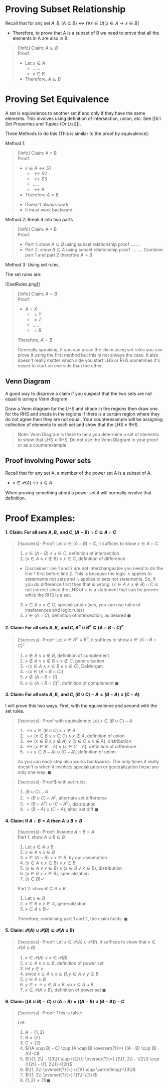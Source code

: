 

# Proving Subset Relationship

Recall that for any set $A, B, (A \subseteq B) \leftrightarrow (\forall x \in U)[x \in A \to x \in B]$
- Therefore, to prove that A is a subset of B we need to prove that all the elements in A are also in B.


>[!info]
>Claim: $A \subseteq B$<br>
>Proof: 
>- Let $x \in A$
>	- ......
>	- $x \in B$
>- Therefore, $A \subseteq B$

# Proving Set Equivalence

A set is equivalence to another set if and only if they have the same elements. This involves using definition of intersection, union, etc. See [[6.1 Set Properties and Tuples (Or List)]].

Three Methods to do this (This is similar to the proof by equivalence):

Method 1: 
>[!info]
>Claim: A = B<br> 
>Proof: 
>- $x \in A \leftrightarrow S1$
>	- $\leftrightarrow S2$
>	- $\leftrightarrow S3$
>	- .....
>	- $\leftrightarrow B$
>- Therefore $A = B$

> - Doesn't always work
> - It must work backward



Method 2: Break it into two parts
>[!info]
>Claim: A = B<br> 
>Proof: 
>- Part 1: show $A \subseteq B$ using subset relationship proof
>.......
>- Part 2: show $B \subseteq A$ using subset relationship proof
>.........
>Combine part 1 and part 2 therefore $A = B$

Method 3: Using set rules. 

The set rules are: 

![[setRules.png]]


>[!info]
>Claim: $A = B$<br> 
>Proof: 
>- $A = X$
>	- $= Y$
>	- $= Z$
>	- .....
>	- $= B$
>
>Therefore, $A = B$

> Generally speaking, if you can prove the claim using set rules you can prove it using the first method but this is not always the case. It also doesn't really matter which side you start LHS or RHS sometimes it's easier to start on one side than the other.
## Venn Diagram 

A good way to disprove a claim if you suspect that the two sets are not equal is using a Venn diagram. 

Draw a Venn diagram for the LHS and shade in the regions then draw one for the RHS and shade in the regions if there is a certain region where they do not agree then they are not equal. Your counterexample will be assigning collection of elements to each set and show that the LHS $\neq$ RHS.

> Note: Venn Diagram is there to help you determine a set of elements to show that LHS $\neq$ RHS. Do not use the Venn Diagram in your proof or as a counterexample. 



## Proof involving Power sets

Recall that for any set A, a member of the power set A is a subset of A. 
- $x \in \mathcal P(A) \leftrightarrow x \subseteq A$

When proving something about a power set it will normally involve that definition.



# Proof Examples: 

#### 1. Claim: For all sets $A, B, \text { and } C, (A - B) \cap C \subseteq A \cap C$

>[!success]- Proof: 
>Let $x \in (A - B) \cap C$, it suffices to show $x \in A \cap C$
>1. $x \in (A - B) \wedge x \in C$, definition of intersection
>2. $(x \in A \wedge x \notin B) \wedge x \in C$, definition of difference
>	- Disclaimer: line 1 and 2 are not interchangeable you need to do the line 1 first before line 2. This is because the logic $\wedge$ applies to statements not sets and $\cap$ applies to sets not statements. So, if you do difference first then that is wrong. $(x \in A \wedge x \notin B) \cap C$ is not correct since the LHS of $\cap$ is a statement that can be proven while the RHS is a set. 
>3. $x \in A \wedge x \in C$, specialization (yes, you can use rules of inteferences and logic rules)
>4. $x \in (A \cap C)$, definition of intersection, as desired $\blacksquare$


#### 2. Claim: For all sets $A, B, \text { and } C, A^c \cup B^c \subseteq (A \cap B \cap C)^c$

>[!success]- Proof: 
>Let $x \in A^c \cup B^c$, it suffices to show $x \in (A \cap B \cap C)^c$
>1. $x \notin A \vee x \notin B$, definition of complement
>2. $x \notin A \vee x \notin B \vee x \notin C$, generalization 
>3. $\neg(x \in A \wedge x \in B \wedge x \in C)$, DeMorgan 
>4. $\neg (x \in (A \cap B \cap C))$
>5. $x \notin (A \cap B \cap C)$
>6. $x \in (A \cap B \cap C)^c$, definition of complement
>$\blacksquare$



#### 3. Claim: For all sets $A, B, \text { and } C, (B \cup C) - A = (B - A) \cup (C - A)$

I will prove this two ways. First, with the equivalence and second with the set rules. 

>[!success]- Proof with equivalence: 
>Let $x \in (B \cup C) - A$
>1. $\leftrightarrow x \in (B \cup C) \wedge x \notin A$
>2. $\leftrightarrow (x \in B \vee x \in C) \wedge x \notin A$, definition of union
>3. $\leftrightarrow (x \in B \wedge x \notin A) \vee (x \in C \wedge x \notin A)$, distribution
>4. $\leftrightarrow (x \in B - A) \vee (x \in C - A)$, definition of difference
>5. $\leftrightarrow x \in B - A) \cup (C - A)$, definition of union
>  
>As you can each step also works backwards. The only times it really doesn't is when it involves specialization or generalization those are only one way.
>$\blacksquare$

>[!success]- Proof$ with set rules: 
>1. $(B \cup C) - A$
>2. $= (B \cup C) \cap A^c$, alternate set difference
>3. $= (B \cap A^c) \cup (C \cap A^c)$, distribution
>4. $= (B - A) \cup (C - A)$, alter. set diff $\blacksquare$



#### 4. Claim: If $A \cap B = A$ then $A \cup B = B$

>[!success]- Proof: 
>Assume $A \cap B = A$<br> 
>Part 1: show $A \cup B \subseteq B$
>1. Let $x \in A \cup B$
>2. $x \in A \vee x \in B$
>3. $x \in (A \cap B) \vee x \in B$, by our assumption
>4. $(x \in A \wedge x \in B) \vee x \in B$
>5. $(x \in A \vee x \in B) \wedge (x \in B \vee x \in B)$, distribution
>6. $(x \in B \vee x \in B)$, specialization
>7. $(x \in B) \checkmark$
>
>Part 2: show $B \subseteq A \cup B$
>1. Let $x \in B$
>2. $x \in B \vee x \in A$, generalization 
>3. $x \in A \cup B \checkmark$
>
>Therefore, combining part 1 and 2, the claim holds. $\blacksquare$


#### 5. Claim: $\mathcal P(A) \cup \mathcal P(B) \subseteq \mathcal P(A \cup B)$

>[!success]- Proof: 
>Let $x \in \mathcal P(A) \cup \mathcal P(B)$, it suffices to show that $x \in \mathcal P(A \cup B)$
>1. $x \in \mathcal P(A) \vee x\in \mathcal P(B)$
>2. $x \subseteq A \vee x \subseteq B$, definition of power set
>3. let $y \in x$
>4. since $x \subseteq A \vee x \subseteq B, y \in A \vee y \in B$
>5. $y \in A \cup B$
>6. $y \in x \to y \in A \cup B$, so $x \subseteq A \cup B$
>7. $x \in \mathcal P(A \cup B)$, definition of power set $\blacksquare$

#### 6. Claim: $((A \cup B) − C) \cup (A \cap B) = ((A − B) \cup (B − A)) − C$

>[!success]- Proof: 
>This is false: 
>
>Let:
>1. $A = \{1, 2\}$
>2. $B = \{2\}$
>3. $C = \{3\}$
>4. $((A \cup B) - C) \cup (A \cap B) \overset{?}{=} ((A - B) \cup (B - A))-C$
>5. $(\{1, 2\} - \{3\}) \cup (\{2\}) \overset{?}{=} ((\{1, 2\} - \{2\}) \cup (\{2\} - \{1, 2\}))-\{3\}$
>6. $\{1, 2\} \overset{?}{=} (\{1\} \cup \varnothing)-\{3\}$
>7. $\{1, 2\} \overset{?}{=} \{1\}-\{3\}$
>8. $\{1, 2\} \neq \{1\} \blacksquare$



